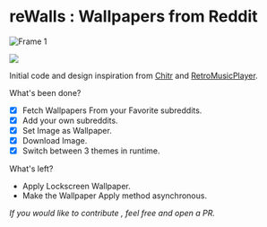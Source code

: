 # reWalls : Wallpapers from Reddit
![Frame 1](https://user-images.githubusercontent.com/29589003/71420314-ad272980-269c-11ea-8239-c05daa866f7d.png)

<a href ="https://play.google.com/store/apps/details?id=com.bimsina.re_walls"><img src ="https://play.google.com/intl/en/badges/images/generic/en_badge_web_generic.png"></a>

Initial code and design inspiration from [Chitr](https://github.com/divyanshub024/chitr) and [RetroMusicPlayer](https://github.com/h4h13/RetroMusicPlayer).

What's been done?

- [x] Fetch Wallpapers From your Favorite subreddits.
- [x] Add your own subreddits.
- [x] Set Image as Wallpaper.
- [x] Download Image.
- [x] Switch between 3 themes in runtime.

What's left?
- Apply Lockscreen Wallpaper.
- Make the Wallpaper Apply method asynchronous.

*If you would like to contribute , feel free and open a PR.*
